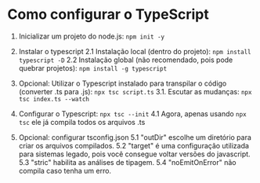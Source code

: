 # Como configurar o TypeScript

1. Inicializar um projeto do node.js: `npm init -y`

2. Instalar o typescript
    2.1 Instalação local (dentro do projeto): `npm install typescript -D`
    2.2 Instalação global (não recomendado, pois pode quebrar projetos): `npm install -g typescript`

3. Opcional: Utilizar o Typescript instalado para transpilar o código (converter .ts para .js): `npx tsc script.ts`
    3.1. Escutar as mudanças: `npx tsc index.ts --watch`

4. Configurar o Typescript: `npx tsc --init`
    4.1 Agora, apenas usando `npx tsc` ele já compila todos os arquivos .ts


5. Opcional: configurar tsconfig.json
    5.1 "outDir" escolhe um diretório para criar os arquivos compilados.
    5.2 "target" é uma configuração utilizada para sistemas legado, pois você consegue voltar versões do javascript.
    5.3 "stric" habilita as análises de tipagem.
    5.4 "noEmitOnError" não compila caso tenha um erro.